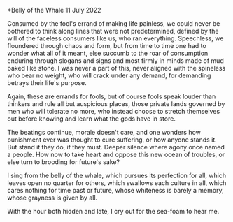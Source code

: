 *Belly of the Whale
11 July 2022

Consumed by the fool's errand of making life painless,
we could never be bothered to think
along lines that were not predetermined,
defined by the will of the faceless consumers
like us, who ran everything. Speechless,
we floundered through chaos and form,
but from time to time one had to wonder
what all of it meant, else succumb
to the roar of consumption
enduring through slogans and signs
and most firmly in minds made of mud
baked like stone. I was never a part of this,
never aligned with the spineless
who bear no weight, who will crack under any demand,
for demanding betrays their life's purpose.

Again, these are errands for fools, but of course
fools speak louder than thinkers and rule all
but auspicious places, those private lands
governed by men who will tolerate no more,
who instead choose to stretch themselves out before knowing
and learn what the gods have in store.

The beatings continue, morale doesn't care,
and one wonders how punishment ever was thought
to cure suffering, or how anyone stands it.
But stand it they do, if they must.
Deeper silence where agony once named a people.
How now to take heart and oppose this new ocean of troubles,
or else turn to brooding for future's sake?

I sing from the belly of the whale,
which pursues its perfection for all,
which leaves open no quarter for others,
which swallows each culture in all,
which cares nothing for time past or future,
whose whiteness is barely a memory,
whose grayness is given by all.

With the hour both hidden and late,
I cry out for the sea-foam to hear me.
